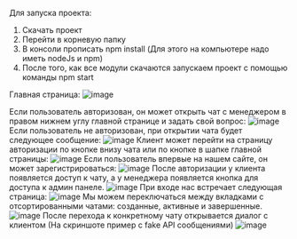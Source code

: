Для запуска проекта:
1) Скачать проект
2) Перейти в корневую папку
3) В консоли прописать npm install (Для этого на компьютере надо иметь nodeJs и npm)
4) После того, как все модули скачаются запускаем проект с помощью команды npm start

Главная страница:
![image](https://github.com/ArtemTis/ClientChatHackathon/assets/87804006/11940c7d-4c96-400b-a4b9-aed713536b06)


Если пользователь авторизован, он может открыть чат с менеджером в правом нижнем углу главной странице и задать свой вопрос:
![image](https://github.com/ArtemTis/ClientChatHackathon/assets/87804006/29a5c2f8-d372-4a52-9b85-3c9802460bdd)
Если пользователь не авторизован, при открытии чата будет следующее сообщение:
![image](https://github.com/ArtemTis/ClientChatHackathon/assets/87804006/9173a3f4-c224-4bf2-a295-eb0476a9afb2)
Клиент может перейти на страницу авторизации по кнопке внизу чата или по кнопке в шапке главной страницы:
![image](https://github.com/ArtemTis/ClientChatHackathon/assets/87804006/be6c27f9-6098-4a92-b27f-b3ac6af820f0)
Если пользователь впервые на нашем сайте, он может зарегистрироваться:
![image](https://github.com/ArtemTis/ClientChatHackathon/assets/87804006/6dd08f11-cb2d-4697-ad5a-54fe9d61fb37)
После авторизации у клиента появляется доступ к чату, а у менеджера появляется кнопка для доступа к админ панеле.
![image](https://github.com/ArtemTis/ClientChatHackathon/assets/87804006/e20424b7-1563-41bb-bdfa-b2e76d3e2763)
При входе нас встречает следующая страница:
![image](https://github.com/ArtemTis/ClientChatHackathon/assets/87804006/b0927c5c-3bdb-45d8-91ed-772e9b34cb8b)
Мы можем переключаться между вкладками с отсортированными чатами: созданные, активные и завершенные.
![image](https://github.com/ArtemTis/ClientChatHackathon/assets/87804006/cea5b57e-0a5f-404f-82f5-9b5c07f0d677)
После перехода к конкретному чату открывается диалог с клиентом (На скриншоте пример с fake API сообщениями)
![image](https://github.com/ArtemTis/ClientChatHackathon/assets/87804006/0f37b14b-145a-4d3e-abfb-8f57eb5da18d)



